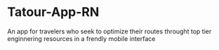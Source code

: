 # Tatour-App-RN
An app for travelers who seek to optimize their routes throught top tier enginnering resources in a frendly mobile interface
